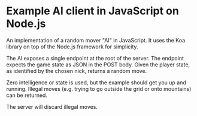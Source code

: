 # Example AI client in JavaScript on Node.js

An implementation of a random mover "AI" in JavaScript.
It uses the Koa library on top of the Node.js framework for simplicity.

The AI exposes a single endpoint at the root of the server.
The endpoint expects the game state as JSON in the POST body.
Given the player state, as identified by the chosen nick, returns a random move.

Zero intelligence or state is used, but the example should get you up and running.
Illegal moves (e.g. trying to go outside the grid or onto mountains) can be returned.

The server will discard illegal moves.